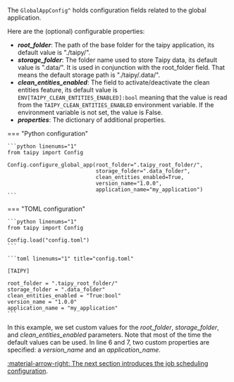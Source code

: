 The `GlobalAppConfig^` holds configuration fields related to the global application.

Here are the (optional) configurable properties:

- _**root_folder**_: The path of the base folder for the taipy application, its default value is "./taipy/".
- _**storage_folder**_: The folder name used to store Taipy data, its default value is ".data/". It is used in
  conjunction with the root_folder field. That means the default storage path is "./taipy/.data/".
- _**clean_entities_enabled**_: The field to activate/deactivate the clean entities feature, its default value
  is `ENV[TAIPY_CLEAN_ENTITIES_ENABLED]:bool` meaning that the value is read from the `TAIPY_CLEAN_ENTITIES_ENABLED`
  environment variable. If the environment variable is not set, the value is False.
- _**properties**_: The dictionary of additional properties.

=== "Python configuration"

    ```python linenums="1"
    from taipy import Config

    Config.configure_global_app(root_folder=".taipy_root_folder/",
                                storage_folder=".data_folder",
                                clean_entities_enabled=True,
                                version_name="1.0.0",
                                application_name="my_application")
    ```

=== "TOML configuration"

    ```python linenums="1"
    from taipy import Config

    Config.load("config.toml")
    ```

    ```toml linenums="1" title="config.toml"

    [TAIPY]

    root_folder = ".taipy_root_folder/"
    storage_folder = ".data_folder"
    clean_entities_enabled = "True:bool"
    version_name = "1.0.0"
    application_name = "my_application"
    ```

In this example, we set custom values for the _root_folder_, _storage_folder_, and _clean_entities_enabled_ parameters.
Note that most of the time the default values can be used. In line 6 and 7, two custom properties are specified: a
_version_name_ and an _application_name_.

[:material-arrow-right: The next section introduces the job scheduling configuration](job-config.md).

